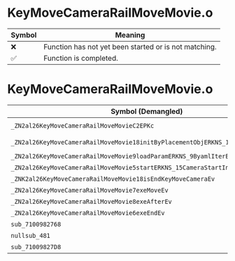 # KeyMoveCameraRailMoveMovie.o
| Symbol | Meaning 
| ------------- | ------------- 
| :x: | Function has not yet been started or is not matching. 
| :white_check_mark: | Function is completed. 


# KeyMoveCameraRailMoveMovie.o
| Symbol (Demangled) | Symbol (Mangled) | Decompiled? |
| ------------- |  ------------- | ------------- |
| `_ZN2al26KeyMoveCameraRailMoveMovieC2EPKc` | `al::KeyMoveCameraRailMoveMovie::KeyMoveCameraRailMoveMovie(char const*)` | :white_check_mark: |
| `_ZN2al26KeyMoveCameraRailMoveMovie18initByPlacementObjERKNS_13PlacementInfoE` | `al::KeyMoveCameraRailMoveMovie::initByPlacementObj(al::PlacementInfo const&)` | :white_check_mark: |
| `_ZN2al26KeyMoveCameraRailMoveMovie9loadParamERKNS_9ByamlIterE` | `al::KeyMoveCameraRailMoveMovie::loadParam(al::ByamlIter const&)` | :white_check_mark: |
| `_ZN2al26KeyMoveCameraRailMoveMovie5startERKNS_15CameraStartInfoE` | `al::KeyMoveCameraRailMoveMovie::start(al::CameraStartInfo const&)` | :white_check_mark: |
| `_ZNK2al26KeyMoveCameraRailMoveMovie18isEndKeyMoveCameraEv` | `al::KeyMoveCameraRailMoveMovie::isEndKeyMoveCamera(void)const` | :white_check_mark: |
| `_ZN2al26KeyMoveCameraRailMoveMovie7exeMoveEv` | `al::KeyMoveCameraRailMoveMovie::exeMove(void)` | :white_check_mark: |
| `_ZN2al26KeyMoveCameraRailMoveMovie8exeAfterEv` | `al::KeyMoveCameraRailMoveMovie::exeAfter(void)` | :white_check_mark: |
| `_ZN2al26KeyMoveCameraRailMoveMovie6exeEndEv` | `al::KeyMoveCameraRailMoveMovie::exeEnd(void)` | :white_check_mark: |
| `sub_7100982768` | `` | :white_check_mark: |
| `nullsub_481` | `` | :white_check_mark: |
| `sub_71009827D8` | `` | :white_check_mark: |

